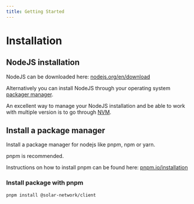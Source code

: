 ```yaml
---
title: Getting Started
---
```


# Installation

## NodeJS installation

NodeJS can be downloaded here: <a href="https://nodejs.org/en/download" target="_blank" rel="noopener noreferrer">nodejs.org/en/download</a>

Alternatively you can install NodeJS through your operating system <a href="https://nodejs.org/en/download/package-manager" target="_blank" rel="noopener noreferrer">packager manager</a>.

An excellent way to manage your NodeJS installation and be able to work with multiple version is to go through <a href="https://github.com/nvm-sh/nvm" target="_blank" rel="noopener noreferrer">NVM</a>.

## Install a package manager

Install a package manager for nodejs like pnpm, npm or yarn.

pnpm is recommended.

Instructions on how to install pnpm can be found here: <a href="https://pnpm.io/installation" target="_blank" rel="noopener noreferrer">pnpm.io/installation</a>

### Install package with pnpm

```bash
pnpm install @solar-network/client
```
